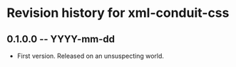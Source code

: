 # Revision history for xml-conduit-css

## 0.1.0.0 -- YYYY-mm-dd

* First version. Released on an unsuspecting world.

